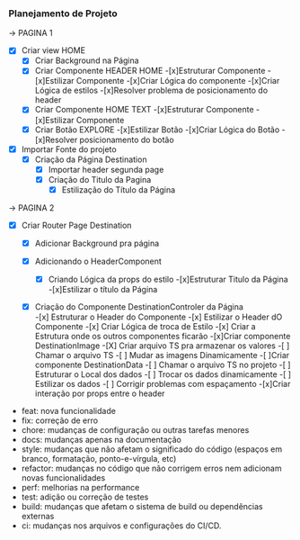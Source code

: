 ### Planejamento de Projeto

-> PAGINA 1 

-[x] Criar view HOME
    -[x] Criar Background na Página
    -[x] Criar Componente HEADER HOME
        -[x]Estruturar Componente
        -[x]Estilizar Componente
        -[x]Criar Lógica do componente
        -[x]Criar Lógica de estilos
        -[x]Resolver problema de posicionamento do header
    -[x] Criar Componente HOME TEXT
        -[x]Estruturar Componente
        -[x]Estilizar Componente
    -[x] Criar Botão EXPLORE
        -[x]Estilizar Botão
        -[x]Criar Lógica do Botão
        -[x]Resolver posicionamento do botão
-[x] Importar Fonte do projeto  
    -[x] Criação da Página Destination   
        -[x] Importar header segunda page
        -[x] Criação do Titulo da Pagina
            - [x] Estilização do Título da Página

-> PAGINA 2          

-[x] Criar Router Page Destination    
    -[x] Adicionar Background pra página
    -[x] Adicionando o HeaderComponent
        -[x] Criando Lógica da props do estilo
    -[x]Estruturar Titulo da Página
        -[x]Estilizar o título da Página     
    -[x] Criação do Componente DestinationControler da Página    
            -[x] Estruturar o Header do Componente
            -[x] Estilizar o Header dO Componente
            -[x] Criar Lógica de troca de Estilo
            -[x] Criar a Estrutura onde os outros componentes ficarão
                -[x]Criar componente DestinationImage
                    -[X] Criar arquivo TS pra armazenar os valores
                    -[ ] Chamar o arquivo TS 
                    -[ ] Mudar as imagens Dinamicamente
                -[ ]Criar componente DestinationData
                    -[ ] Chamar o arquivo TS no projeto
                    -[ ] Estruturar o Local dos dados
                    -[ ] Trocar os dados dinamicamente
                    -[ ] Estilizar os dados
            -[ ] Corrigir problemas com espaçamento
-[x]Criar interação por props entre o header











- feat: nova funcionalidade
- fix: correção de erro
- chore: mudanças de configuração ou outras tarefas menores
- docs: mudanças apenas na documentação
- style: mudanças que não afetam o significado do código (espaços em branco, formatação, ponto-e-vírgula, etc)
- refactor: mudanças no código que não corrigem erros nem adicionam novas funcionalidades
- perf: melhorias na performance
- test: adição ou correção de testes
- build: mudanças que afetam o sistema de build ou dependências externas
- ci: mudanças nos arquivos e configurações do CI/CD.
